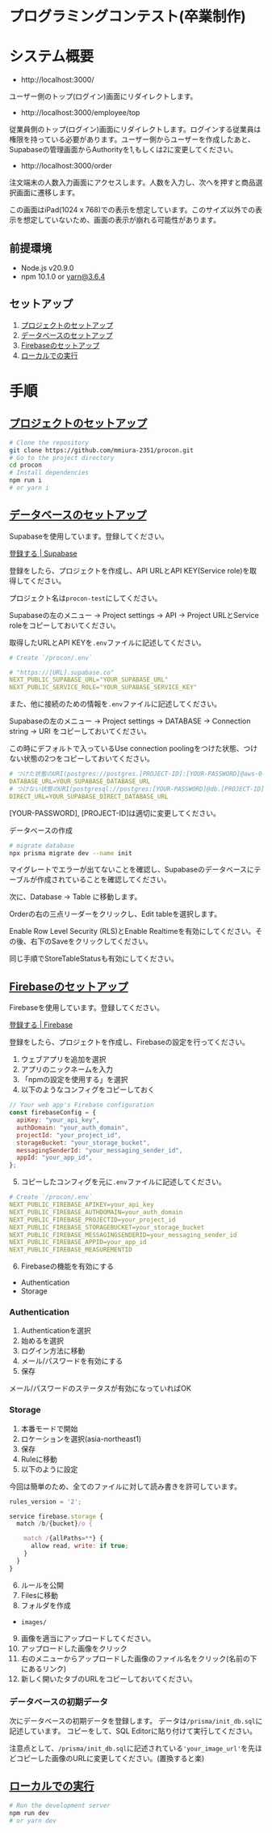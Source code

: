 # プログラミングコンテスト(卒業制作)

# システム概要

- http://localhost:3000/

ユーザー側のトップ(ログイン)画面にリダイレクトします。

- http://localhost:3000/employee/top

従業員側のトップ(ログイン)画面にリダイレクトします。ログインする従業員は権限を持っている必要があります。ユーザー側からユーザーを作成したあと、Supabaseの管理画面からAuthorityを1,もしくは2に変更してください。

- http://localhost:3000/order

注文端末の人数入力画面にアクセスします。人数を入力し、次へを押すと商品選択画面に遷移します。

この画面はiPad(1024 x 768)での表示を想定しています。このサイズ以外での表示を想定していないため、画面の表示が崩れる可能性があります。


## 前提環境

- Node.js v20.9.0
- npm 10.1.0 or yarn@3.6.4

## セットアップ
1. [プロジェクトのセットアップ](#プロジェクトのセットアップ)
2. [データベースのセットアップ](#データベースのセットアップ)
3. [Firebaseのセットアップ](#Firebaseのセットアップ)
4. [ローカルでの実行](#ローカルでの実行)

# 手順

## [プロジェクトのセットアップ](#プロジェクトのセットアップ)
```bash
# Clone the repository
git clone https://github.com/mmiura-2351/procon.git
# Go to the project directory
cd procon
# Install dependencies
npm run i
# or yarn i
```

## [データベースのセットアップ](#データベースのセットアップ)
Supabaseを使用しています。登録してください。

[登録する | Supabase](https://supabase.com/dashboard/sign-in)

登録をしたら、プロジェクトを作成し、API URLとAPI KEY(Service role)を取得してください。

プロジェクト名は`procon-test`にしてください。

Supabaseの左のメニュー -> Project settings -> API -> Project URLとService roleをコピーしておいてください。


取得したURLとAPI KEYを`.env`ファイルに記述してください。

```yaml
# Create `/procon/.env`

# "https://[URL].supabase.co"
NEXT_PUBLIC_SUPABASE_URL="YOUR_SUPABASE_URL"
NEXT_PUBLIC_SERVICE_ROLE="YOUR_SUPABASE_SERVICE_KEY"
```

また、他に接続のための情報を`.env`ファイルに記述してください。

Supabaseの左のメニュー -> Project settings -> DATABASE -> Connection string -> URI をコピーしておいてください。

この時にデフォルトで入っているUse connection poolingをつけた状態、つけない状態の2つをコピーしておいてください。

```yaml
# つけた状態のURI(postgres://postgres.[PROJECT-ID]:[YOUR-PASSWORD]@aws-0-ap-northeast-1.pooler.supabase.com:5432/postgres)
DATABASE_URL=YOUR_SUPABASE_DATABASE_URL
# つけない状態のURI(postgresql://postgres:[YOUR-PASSWORD]@db.[PROJECT-ID].supabase.co:5432/postgres)
DIRECT_URL=YOUR_SUPABASE_DIRECT_DATABASE_URL
```

[YOUR-PASSWORD], [PROJECT-ID]は適切に変更してください。

データベースの作成
```bash
# migrate database
npx prisma migrate dev --name init
```
マイグレートでエラーが出てないことを確認し、Supabaseのデータベースにテーブルが作成されていることを確認してください。

次に、Database -> Table に移動します。

Orderの右の三点リーダーをクリックし、Edit tableを選択します。

Enable Row Level Security (RLS)とEnable Realtimeを有効にしてください。その後、右下のSaveをクリックしてください。

同じ手順でStoreTableStatusも有効にしてください。

## [Firebaseのセットアップ](#Firebaseのセットアップ)
Firebaseを使用しています。登録してください。

[登録する | Firebase](https://console.firebase.google.com/)

登録をしたら、プロジェクトを作成し、Firebaseの設定を行ってください。

1. ウェブアプリを追加を選択
2. アプリのニックネームを入力
3. 「npmの設定を使用する」を選択
4. 以下のようなコンフィグをコピーしておく
```javascript
// Your web app's Firebase configuration
const firebaseConfig = {
  apiKey: "your_api_key",
  authDomain: "your_auth_domain",
  projectId: "your_project_id",
  storageBucket: "your_storage_bucket",
  messagingSenderId: "your_messaging_sender_id",
  appId: "your_app_id",
};
```
5. コピーしたコンフィグを元に`.env`ファイルに記述してください。
```yaml
# Create `/procon/.env`
NEXT_PUBLIC_FIREBASE_APIKEY=your_api_key
NEXT_PUBLIC_FIREBASE_AUTHDOMAIN=your_auth_domain
NEXT_PUBLIC_FIREBASE_PROJECTID=your_project_id
NEXT_PUBLIC_FIREBASE_STORAGEBUCKET=your_storage_bucket
NEXT_PUBLIC_FIREBASE_MESSAGINGSENDERID=your_messaging_sender_id
NEXT_PUBLIC_FIREBASE_APPID=your_app_id
NEXT_PUBLIC_FIREBASE_MEASUREMENTID
```
6. Firebaseの機能を有効にする
  - Authentication
  - Storage

### Authentication
1. Authenticationを選択
2. 始めるを選択
3. ログイン方法に移動
4. メール/パスワードを有効にする
5. 保存

メール/パスワードのステータスが有効になっていればOK

### Storage
1. 本番モードで開始
2. ロケーションを選択(asia-northeast1)
3. 保存
4. Ruleに移動
5. 以下のように設定

今回は簡単のため、全てのファイルに対して読み書きを許可しています。
```javascript
rules_version = '2';

service firebase.storage {
  match /b/{bucket}/o {

    match /{allPaths=**} {
      allow read, write: if true;
    }
  }
}
```
6. ルールを公開
7. Filesに移動
8. フォルダを作成
  - `images/`
9. 画像を適当にアップロードしてください。
10. アップロードした画像をクリック
11. 右のメニューからアップロードした画像のファイル名をクリック(名前の下にあるリンク)
12. 新しく開いたタブのURLをコピーしておいてください。

### データベースの初期データ
次にデータベースの初期データを登録します。
データは`/prisma/init_db.sql`に記述しています。
コピーをして、SQL Editorに貼り付けて実行してください。

注意点として、`/prisma/init_db.sql`に記述されている`'your_image_url'`を先ほどコピーした画像のURLに変更してください。(置換すると楽)

## [ローカルでの実行](#ローカルでの実行)
```bash
# Run the development server
npm run dev
# or yarn dev
```